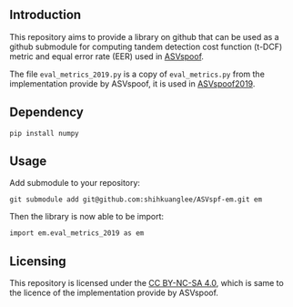 ## Introduction

This repository aims to provide a library on github that can be used as a github submodule for computing tandem detection cost function (t-DCF) metric and equal error rate (EER) used in [ASVspoof](https://www.asvspoof.org).

The file `eval_metrics_2019.py` is a copy of `eval_metrics.py` from the implementation provide by ASVspoof, it is used in [ASVspoof2019](https://www.asvspoof.org/index2019.html).

## Dependency
```
pip install numpy
```

## Usage

Add submodule to your repository:
```
git submodule add git@github.com:shihkuanglee/ASVspf-em.git em
```

Then the library is now able to be import:
```
import em.eval_metrics_2019 as em
```

## Licensing

This repository is licensed under the [CC BY-NC-SA 4.0](http://creativecommons.org/licenses/by-nc-sa/4.0/), which is same to the licence of the implementation provide by ASVspoof.
